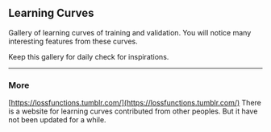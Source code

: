## Learning Curves

Gallery of learning curves of training and validation. You will notice many interesting features from these curves. 

Keep this gallery for daily check for inspirations.

----
### More
[https://lossfunctions.tumblr.com/](https://lossfunctions.tumblr.com/) There is a website for learning curves contributed from other peoples. But it have not been updated for a while.
